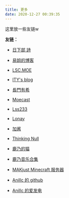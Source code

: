 ```yaml
---
title: 更多
date: 2020-12-27 00:39:35
---
```


这里放一些友链w  

__友链：__  

- [日下部 詩](https://www.kskb.eu.org/)  

- [易姐的博客](https://shakaianee.top/)  

- [LSC.MOE](https://lsc.moe/)  

- [ITY's blog](https://7ity.codes/)  

- [長門有希](https://blog.yuki-nagato.com/)  

- [Moecast](https://blog.cas7.moe/)  

- [Lss233](https://lss233.com)  

- [Lonay](https://lonay.me)  

- [加酱](https://blog.lijiakaijun.cyou)  

- [Thinking Null](https://awsl.blog)  

- [鹿乃的猫](https://kano.cat)  

- [鹿乃音乐合集](https://kanosuki.com:1224)  

- [MAKjust Minecraft 服务器](https://nakjust.com)  

- [Anillc 的 github](https://github.com/Anillc)  

- [Anillc 的爱发电](https://afdian.net/@anillc)  

